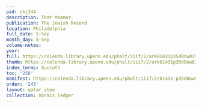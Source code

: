 ```yaml
---
pid: obj244
description: That Maamar.
publication: The Jewish Record
location: Philadelphia
full_date: 5-Sep
month_day: 5-Sep
volume-notes:
year:
full: https://colenda.library.upenn.edu/phalt/iiif/2/ark81431p35d8nw83%2FSHA256E-s7490931--c168a48affdc4ef9ef4da7d83e038fe3c6beafdbc38de722c350c8f8592779d5.jpeg/full/3500,/0/default.jpg
thumb: https://colenda.library.upenn.edu/phalt/iiif/2/ark81431p35d8nw83%2FSHA256E-s7490931--c168a48affdc4ef9ef4da7d83e038fe3c6beafdbc38de722c350c8f8592779d5.jpeg/full/!200,200/0/default.jpg
index_terms: Succoth
toc: '258'
manifest: https://colenda.library.upenn.edu/phalt/iiif/2/81431-p35d8nw83/manifest
order: '243'
layout: qatar_item
collection: morais_ledger
---
```

